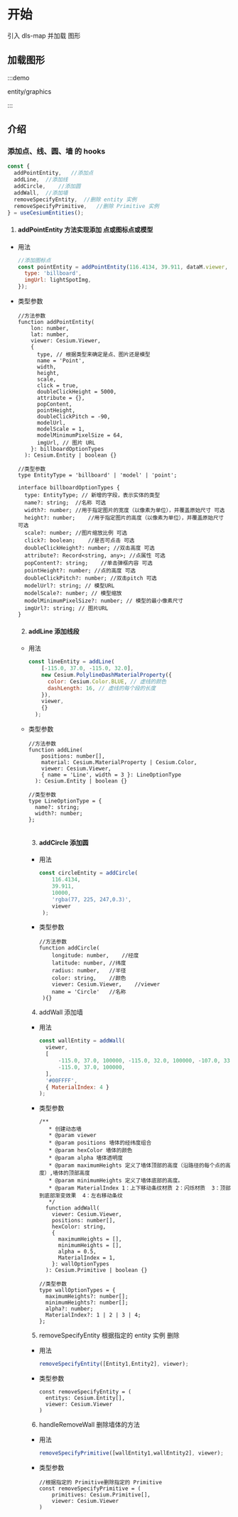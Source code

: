 <!--
 * @Author: Kang
 * @Date: 2024-09-11 16:54:34
 * @Last Modified by: Kang
 * @LastEditTime: 2024-11-04 15:16:28
-->
# 开始

引入 dls-map 并加载 图形

## 加载图形

:::demo 

entity/graphics

:::


## 介绍

### 添加点、线、圆、墙 的 hooks

```javascript
const {
  addPointEntity,	//添加点
  addLine,	//添加线
  addCircle,	//添加圆
  addWall,	//添加墙
  removeSpecifyEntity,	//删除 entity 实例
  removeSpecifyPrimitive,	//删除 Primitive 实例
} = useCesiumEntities();
```

1. #### addPointEntity  方法实现添加 点或图标点或模型

- 用法

  ```javascript
  //添加图标点
  const pointEntity = addPointEntity(116.4134, 39.911, dataM.viewer, {
    type: 'billboard',
    imgUrl: lightSpotImg,
  });
  ```
  
- 类型参数

  ```tsx
  //方法参数
  function addPointEntity(
      lon: number,
      lat: number,
      viewer: Cesium.Viewer,
      {
        type, // 根据类型来确定是点、图片还是模型
        name = 'Point',
        width,
        height,
        scale,
        click = true,
        doubleClickHeight = 5000,
        attribute = {},
        popContent,
        pointHeight,
        doubleClickPitch = -90,
        modelUrl,
        modelScale = 1,
        modelMinimumPixelSize = 64,
        imgUrl, // 图片 URL
      }: billboardOptionTypes
    ): Cesium.Entity | boolean {}
  
  //类型参数
  type EntityType = 'billboard' | 'model' | 'point';
  
  interface billboardOptionTypes {
    type: EntityType; // 新增的字段，表示实体的类型
    name?: string;	//名称 可选
    width?: number;	//用于指定图片的宽度（以像素为单位），并覆盖原始尺寸 可选
    height?: number;	//用于指定图片的高度（以像素为单位），并覆盖原始尺寸 可选
    scale?: number;	//图片缩放比例 可选
    click?: boolean;	//是否可点击 可选
    doubleClickHeight?: number; //双击高度 可选
    attribute?: Record<string, any>; //点属性 可选
    popContent?: string;	//单击弹框内容 可选
    pointHeight?: number; //点的高度 可选
    doubleClickPitch?: number; //双击pitch 可选
    modelUrl?: string; // 模型URL
    modelScale?: number; // 模型缩放
    modelMinimumPixelSize?: number; // 模型的最小像素尺寸
    imgUrl?: string; // 图片URL
  }
  ```
  
  2. #### addLine 添加线段
  
  - 用法
  
    ```javascript
    const lineEntity = addLine(
        [-115.0, 37.0, -115.0, 32.0],
        new Cesium.PolylineDashMaterialProperty({
          color: Cesium.Color.BLUE, // 虚线的颜色
          dashLength: 16, // 虚线的每个段的长度
        }),
        viewer,
        {}
      );
    ```
  
  - 类型参数
  
    ```tsx
    //方法参数
    function addLine(
        positions: number[],
        material: Cesium.MaterialProperty | Cesium.Color,
        viewer: Cesium.Viewer,
        { name = 'Line', width = 3 }: LineOptionType
      ): Cesium.Entity | boolean {}
    
    //类型参数
    type LineOptionType = {
      name?: string;
      width?: number;
    };
       
    ```
    
    3. #### addCircle  添加圆
    
    - 用法
    
      ```javascript
      const circleEntity = addCircle(
          116.4134,
          39.911,
          10000,
          'rgba(77, 225, 247,0.3)',
          viewer
       );
      ```
    
    - 类型参数
  
      ```tsx
      //方法参数
      function addCircle(
          longitude: number,	//经度
          latitude: number,	//纬度
          radius: number,	//半径
          color: string,	//颜色
          viewer: Cesium.Viewer,	//viewer
          name = 'Circle'	//名称
       ){}
      ```
      
      
    
    4. addWall  添加墙
  
    - 用法
    
      ```javascript
      const wallEntity = addWall(
      	viewer,
      	[
      		-115.0, 37.0, 100000, -115.0, 32.0, 100000, -107.0, 33.0, 100000,
      		-115.0, 37.0, 100000,
      	],
      	'#00FFFF',
      	{ MaterialIndex: 4 }
      );
      ```
      
    - 类型参数
    
      ```tsx
      /**
         * 创建动态墙
         * @param viewer
         * @param positions 墙体的经纬度组合
         * @param hexColor 墙体的颜色
         * @param alpha 墙体透明度
         * @param maximumHeights 定义了墙体顶部的高度（沿路径的每个点的高度）,墙体的顶部高度
         * @param minimumHeights 定义了墙体底部的高度。
         * @param MaterialIndex 1：上下移动条纹材质 2：闪烁材质  3：顶部到底部渐变效果  4：左右移动条纹
         */
        function addWall(
          viewer: Cesium.Viewer,
          positions: number[],
          hexColor: string,
          {
            maximumHeights = [],
            minimumHeights = [],
            alpha = 0.5,
            MaterialIndex = 1,
          }: wallOptionTypes
        ): Cesium.Primitive | boolean {}
      
      //类型参数
      type wallOptionTypes = {
        maximumHeights?: number[];
        minimumHeights?: number[];
        alpha?: number;
        MaterialIndex?: 1 | 2 | 3 | 4;
      };
      ```
      
       
    
    5. removeSpecifyEntity  根据指定的 entity 实例 删除
    - 用法
    
      ```javascript
      removeSpecifyEntity([Entity1,Entity2], viewer);
      ```
    
    - 类型参数
    
      ```tsx
      const removeSpecifyEntity = (
      	entitys: Cesium.Entity[],
      	viewer: Cesium.Viewer
      )
      ```
    
    6. handleRemoveWall 删除墙体的方法
    - 用法
    
      ```javascript
      removeSpecifyPrimitive([wallEntity1,wallEntity2], viewer);
      ```
    
    - 类型参数
    
      ```tsx
      //根据指定的 Primitive删除指定的 Primitive
      const removeSpecifyPrimitive = (
          primitives: Cesium.Primitive[],
          viewer: Cesium.Viewer
      )
      ```
    
      
  
  

